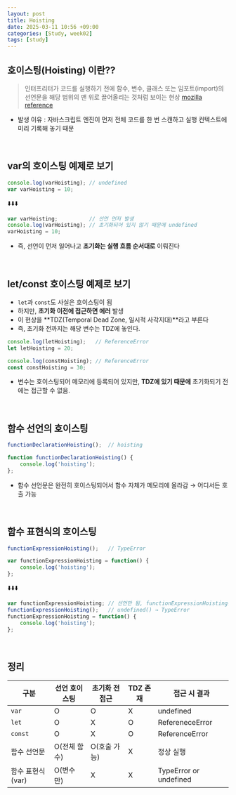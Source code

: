 ```yaml
---
layout: post
title: Hoisting
date: 2025-03-11 10:56 +09:00
categories: [Study, week02]
tags: [study]     
---
```


## 호이스팅(Hoisting) 이란??

> 인터프리터가 코드를 실행하기 전에 함수, 변수, 클래스 또는 임포트(import)의 선언문을 해당 범위의 맨 위로 끌어올리는 것처럼 보이는 현상
> [mozilla reference](https://developer.mozilla.org/ko/docs/Glossary/Hoisting)

- 발생 이유 : 자바스크립트 엔진이 먼저 전체 코드를 한 번 스캔하고 실행 컨텍스트에 미리 기록해 놓기 때문
<br>

## var의 호이스팅 예제로 보기

```javascript
console.log(varHoisting); // undefined
var varHoisting = 10;
```

⬇️⬇️⬇️

```javascript
var varHoisting;          // 선언 먼저 발생
console.log(varHoisting); // 초기화되어 있지 않기 때문에 undefined
varHoisting = 10;
```

- 즉, 선언이 먼저 일어나고 **초기화는 실행 흐름 순서대로** 이뤄진다

<br>

## let/const 호이스팅 예제로 보기

- `let`과 `const`도 사실은 호이스팅이 됨
- 하지만, **초기화 이전에 접근하면 에러** 발생
- 이 현상을 **TDZ(Temporal Dead Zone, 일시적 사각지대)**라고 부른다
- 즉, 초기화 전까지는 해당 변수는 TDZ에 놓인다.

```javascript
console.log(letHoisting);   // ReferenceError
let letHoisting = 20;
```

```javascript
console.log(constHoisting); // ReferenceError
const constHoisting = 30;
```

- 변수는 호이스팅되어 메모리에 등록되어 있지만, **TDZ에 있기 때문에** 초기화되기 전에는 접근할 수 없음.

<br>

## 함수 선언의 호이스팅

```javascript
functionDeclarationHoisting();  // hoisting

function functionDeclarationHoisting() {
    console.log('hoisting');
};
```

- 함수 선언문은 완전히 호이스팅되어서 함수 자체가 메모리에 올라감 → 어디서든 호출 가능

<br>

## 함수 표현식의 호이스팅

```javascript
functionExpressionHoisting();   // TypeError

var functionExpressionHoisting = function() {
    console.log('hoisting');
};
```

⬇️⬇️⬇️

```javascript
var functionExpressionHoisting; // 선언만 됨, functionExpressionHoisting는 undefined
functionExpressionHoisting();   // undefined() → TypeError
functionExpressionHoisting = function() {
    console.log('hoisting');
};
```

<br>

## 정리

| 구분 | 선언 호이스팅 | 초기화 전 접근 | TDZ 존재 | 접근 시 결과 |
|-|-|-|-|-|
| `var` | O | O | X | undefined |
| `let` | O | X | O | RefereneceError |
| `const` | O | X | O | ReferenceError |
| 함수 선언문 | O(전체 함수) | O(호출 가능) | X | 정상 실행 |
| 함수 표현식(var) | O(변수만) | X | X | TypeError or undefined |